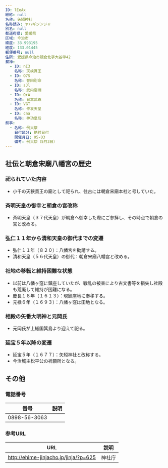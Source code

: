 ```yaml
---
ID: lEeAx
総称: null
名称: 矢矧神社
名称読み: ヤハギジンジャ
別名: null
都道府県: 愛媛県
区域: 今治市
緯度: 33.993195
経度: 133.01445
郵便番号: null
住所: 愛媛県今治市朝倉北字大谷甲42
祭神:
  - ID: nI3
    名称: 天峡貫王
  - ID: O7S
    名称: 誉田別命
  - ID: sJl
    名称: 武内宿禰
  - ID: QrW
    名称: 日本武尊
  - ID: VGT
    名称: 仲哀天皇
  - ID: cna
    名称: 神功皇后
祭事:
  - 名称: 例大祭
    日付区分: 絶対日付
    開催月日: 05-03
    備考: 例大祭（5月3日）
---
```


## 社伝と朝倉宋廟八幡宮の歴史

### 祀られていた内容

- 小千の天狭貫王の廟として祀られ、往古には朝倉宋廟本社と号していた。

### 斉明天皇の御幸と朝倉の宮改称

- 斉明天皇（３７代天皇）が朝倉へ御幸した際にご参拝し、その時点で朝倉の宮と改める。

### 弘仁１１年から清和天皇の御代までの変遷

- 弘仁１１年（８２０）：八幡宮を勧請する。
- 清和天皇（５６代天皇）の御代：朝倉宋廟八幡宮と改める。

### 社地の移転と維持困難な状態

- 以前は八幡ヶ窪に鎮座していたが、戦乱の被害により古文書等を損失し社殿も荒廃して維持が困難になる。
- 慶長１８年（１６１３）：現鎮座地に奉移する。
- 元禄６年（１６９３）：八幡ヶ窪は田地となる。

### 相殿の矢番大明神と元岡氏

- 元岡氏が上総国箕島より迎えて祀る。

### 延宝５年以降の変遷

- 延宝５年（１６７７）：矢矧神社と改称する。
- 今治城主松平公の祈願所となる。

## その他

### 電話番号

| 番号         | 説明 |
| ------------ | ---- |
| 0898-56-3063 |      |

### 参考URL

| URL                                   | 説明   |
| ------------------------------------- | ------ |
| http://ehime-jinjacho.jp/jinja/?p=625 | 神社庁 |
